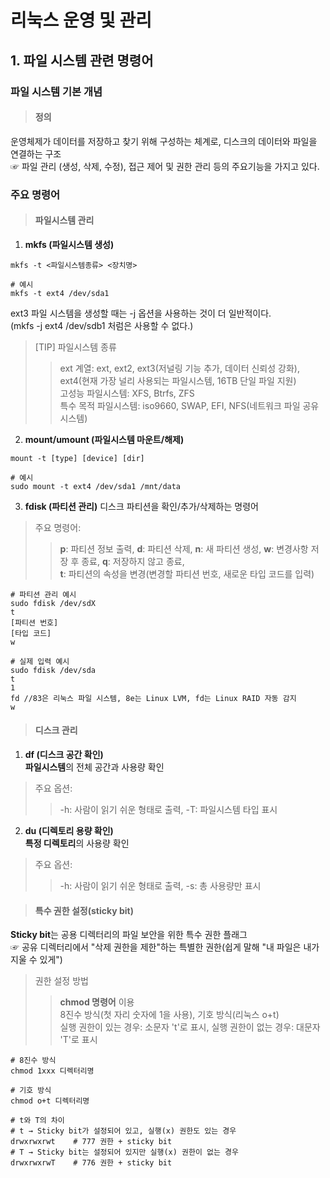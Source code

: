 # 리눅스 운영 및 관리

## 1. 파일 시스템 관련 명령어

### 파일 시스템 기본 개념

> #### 정의
운영체제가 데이터를 저장하고 찾기 위해 구성하는 체계로, 디스크의 데이터와 파일을 연결하는 구조 <br>
☞ 파일 관리 (생성, 삭제, 수정), 접근 제어 및 권한 관리 등의 주요기능을 가지고 있다.

### 주요 명령어

> #### 파일시스템 관리
1. **mkfs (파일시스템 생성)**
```
mkfs -t <파일시스템종류> <장치명>

# 예시
mkfs -t ext4 /dev/sda1
```
ext3 파일 시스템을 생성할 때는 -j 옵션을 사용하는 것이 더 일반적이다. <br>
(mkfs -j ext4 /dev/sdb1 처럼은 사용할 수 없다.)

> [TIP] 파일시스템 종류
> > ext 계열: ext, ext2, ext3(저널링 기능 추가, 데이터 신뢰성 강화), ext4(현재 가장 널리 사용되는 파일시스템, 16TB 단일 파일 지원) <br>
> > 고성능 파일시스템: XFS, Btrfs, ZFS <br>
> > 특수 목적 파일시스템: iso9660, SWAP, EFI, NFS(네트워크 파일 공유 시스템)

2. **mount/umount (파일시스템 마운트/해제)**
```
mount -t [type] [device] [dir]

# 예시
sudo mount -t ext4 /dev/sda1 /mnt/data
```
  
3. **fdisk (파티션 관리)**
디스크 파티션을 확인/추가/삭제하는 명령어

> 주요 명령어:
> > **p**: 파티션 정보 출력,
> > **d**: 파티션 삭제,
> > **n**: 새 파티션 생성,
> > **w**: 변경사항 저장 후 종료,
> > **q**: 저장하지 않고 종료, <br>
> > **t**: 파티션의 속성을 변경(변경할 파티션 번호, 새로운 타입 코드를 입력)
```
# 파티션 관리 예시
sudo fdisk /dev/sdX
t
[파티션 번호]
[타입 코드]
w

# 실제 입력 예시
sudo fdisk /dev/sda
t
1
fd //83은 리눅스 파일 시스템, 8e는 Linux LVM, fd는 Linux RAID 자동 감지
w
```

> #### 디스크 관리
1. **df (디스크 공간 확인)** <br>
**파일시스템**의 전체 공간과 사용량 확인

> 주요 옵션:
> > -h: 사람이 읽기 쉬운 형태로 출력,
> > -T: 파일시스템 타입 표시

2. **du (디렉토리 용량 확인)** <br>
**특정 디렉토리**의 사용량 확인

> 주요 옵션:
> > -h: 사람이 읽기 쉬운 형태로 출력,
> > -s: 총 사용량만 표시

> #### 특수 권한 설정(sticky bit)
**Sticky bit**는 공용 디렉터리의 파일 보안을 위한 특수 권한 플래그 <br>
☞ 공유 디렉터리에서 "삭제 권한을 제한"하는 특별한 권한(쉽게 말해 "내 파일은 내가 지울 수 있게")

> 권한 설정 방법
> > **chmod 명령어** 이용 <br>
> > 8진수 방식(첫 자리 숫자에 1을 사용), 기호 방식(리눅스 o+t) <br>
> > 실행 권한이 있는 경우: 소문자 't'로 표시, 실행 권한이 없는 경우: 대문자 'T'로 표시
```
# 8진수 방식
chmod 1xxx 디렉터리명

# 기호 방식
chmod o+t 디렉터리명

# t와 T의 차이
# t → Sticky bit가 설정되어 있고, 실행(x) 권한도 있는 경우
drwxrwxrwt    # 777 권한 + sticky bit
# T → Sticky bit는 설정되어 있지만 실행(x) 권한이 없는 경우
drwxrwxrwT    # 776 권한 + sticky bit
```
